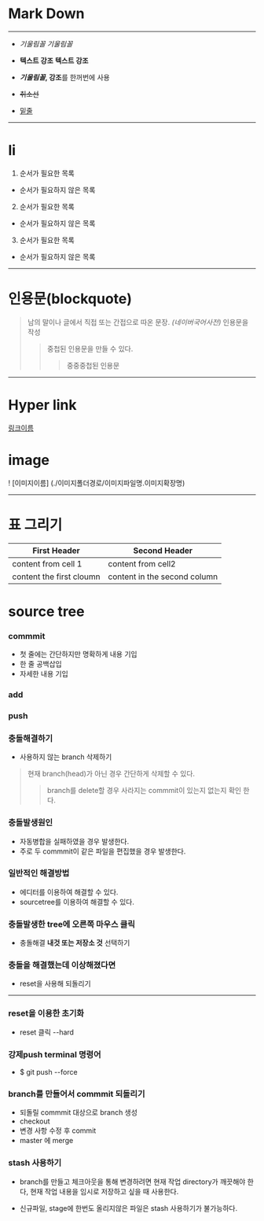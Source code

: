 
# Mark Down
-----------

+ *기울림꼴* _기울림꼴_
- **텍스트 강조** __텍스트 강조__
* **_기울림꼴_, 강조**를 한꺼번에 사용
+ ~~취소선~~
- <u>밑줄</u>

-------------------

# li

1. 순서가 필요한 목록
- 순서가 필요하지 않은 목록
2. 순서가 필요한 목록
* 순서가 필요하지 않은 목록
3. 순서가 필요한 목록
+ 순서가 필요하지 않은 목록

--------------------

# 인용문(blockquote)

> 남의 말이나 글에서 직접 또는 간접으로 따온 문장.
>_(네이버국어사전)_
>인용문을 작성
>>중첩된 인용문을 만들 수 있다.
>>> 중중중첩된 인용문

--------------------

# Hyper link

[링크이름](링크주소)

# image

! [이미지이름] (./이미지폴더경로/이미지파일명.이미지확장명)

--------------------

# 표 그리기

First Header | Second Header
-------------|--------------
content from cell 1 | content from cell2
content the first cloumn | content in the second column

# source tree

### commmit

- 첫 줄에는 간단하지만 명확하게 내용 기입
- 한 줄 공백삽입
- 자세한 내용 기입

### add

### push

### 충돌해결하기

- 사용하지 않는 branch 삭제하기
> 현재 branch(head)가 아닌 경우 간단하게 삭제할 수 있다.
>> branch를 delete할 경우 사라지는 commmit이 있는지 없는지 확인 한다.

### 충돌발생원인

- 자동병합을 실패하였을 경우 발생한다.
- 주로 두 commmit이 같은 파일을 편집했을 경우 발생한다.

### 일반적인 해결방법

- 에디터를 이용하여 해결할 수 있다.
- sourcetree를 이용하여 해결할 수 있다.

### 충돌발생한 tree에 오른쪽 마우스 클릭
- 충돌해결 **내것 또는 저장소 것** 선택하기

### 충돌을 해결했는데 이상해졌다면
- reset을 사용해 되돌리기

--------------------

### reset을 이용한 초기화

- reset 클릭 --hard

### 강제push terminal 명령어

- $ git push --force

### branch를 만들어서 commmit 되돌리기

- 되돌릴 commmit 대상으로 branch 생성
- checkout
- 변경 사항 수정 후 commit
- master 에 merge

### stash 사용하기

- branch를 만들고 체크아웃을 통해 변경하려면 현재 작업 directory가 깨끗해야 한다, 현재 작업 내용을 임시로 저장하고 싶을 때 사용한다.

- 신규파일, stage에 한번도 올리지않은 파일은 stash 사용하기가 불가능하다.
